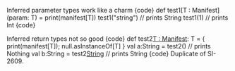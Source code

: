 Inferred parameter types work like a charm
{code}
def test1[T : Manifest](param: T) = print(manifest[T])
test1("string") // prints String
test1(1) // prints Int
{code}

Inferred return types not so good
{code}
def test2[T : Manifest](): T = { print(manifest[T]); null.asInstanceOf[T] }
val a:String = test2() // prints Nothing
val b:String = test2[String]() // prints String 
{code}
Duplicate of SI-2609.
